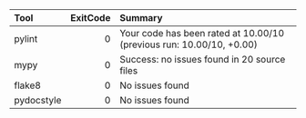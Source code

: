 | Tool       |   ExitCode | Summary                                                              |
|:-----------|-----------:|:---------------------------------------------------------------------|
| pylint     |          0 | Your code has been rated at 10.00/10 (previous run: 10.00/10, +0.00) |
| mypy       |          0 | Success: no issues found in 20 source files                          |
| flake8     |          0 | No issues found                                                      |
| pydocstyle |          0 | No issues found                                                      |